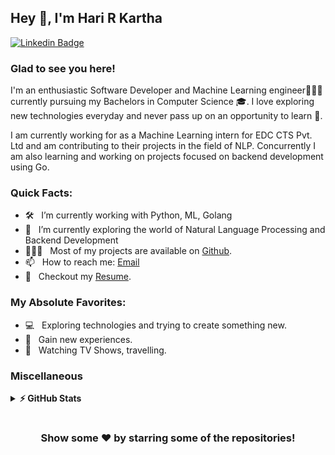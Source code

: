 ## Hey 👋, I'm Hari R Kartha

[![Linkedin Badge](https://img.shields.io/badge/LinkedIn-0077B5?style=for-the-badge&logo=linkedin&logoColor=white)](https://linkedin.com/in/hari-r-kartha)

### Glad to see you here! &nbsp; 

I'm an enthusiastic Software Developer and Machine Learning engineer👨🏻‍💻 currently pursuing my Bachelors in Computer Science 🎓. I love exploring new technologies everyday and never pass up on an opportunity to learn 📱. 

I am currently working for as a Machine Learning intern for EDC CTS Pvt. Ltd and am contributing to their projects in the field of NLP. 
Concurrently I am also learning and working on projects focused on backend development using Go.

### Quick Facts:

- 🛠 &nbsp; I’m currently working with Python, ML, Golang
- 🚀 &nbsp; I’m currently exploring the world of Natural Language Processing and Backend Development
- 👨🏻‍💻 &nbsp; Most of my projects are available on [Github](https://github.com/harikartha02).
- 📫 &nbsp; How to reach me: [Email](mailto:karthahari02@gmail.com)
- 📝 &nbsp; Checkout my [Resume](https://drive.google.com/file/d/146UZmgfEDcd2Ts7v3A6stW7oQfLqr9-j/view?usp=sharing).

### My Absolute Favorites:

- 💻 &nbsp; Exploring technologies and trying to create something new. 
- 🍕 &nbsp; Gain new experiences.
- 📰 &nbsp; Watching TV Shows, travelling.

<!--
<code><img height="25" src="https://raw.githubusercontent.com/github/explore/80688e429a7d4ef2fca1e82350fe8e3517d3494d/topics/sass/sass.png" alt="sass"></code>
-->

### Miscellaneous

<details>	
  <summary><b>⚡ GitHub Stats</b></summary>

  <br />
  <img height="180em" src="https://github-readme-stats.vercel.app/api/top-langs/?username=harikartha02&exclude_repo=KNN-Image-Classification&show_icons=true&hide_border=true&layout=compact&langs_count=8"/>
</details>


#

<div align="center">

### Show some ❤️ by starring some of the repositories!

</div>
